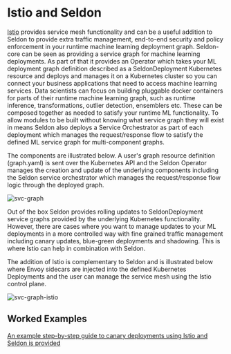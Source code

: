 # Istio and Seldon

[Istio](https://istio.io/) provides service mesh functionality and can be a useful addition to Seldon to provide extra traffic management, end-to-end security and policy enforcement in your runtime machine learning deployment graph. Seldon-core can be seen as  providing a service graph for machine learning deployments. As part of that it provides an Operator which takes your ML deployment graph definition described as a SeldonDeployment Kubernetes resource and deploys and manages it on a Kubernetes cluster so you can connect your business applications that need to access machine learning services. Data scientists can focus on building pluggable docker containers for parts of their runtime machine learning graph, such as runtime inference, transformations, outlier detection, ensemblers etc. These can be composed together as needed to satisfy your runtime ML functionality. To allow modules to be built without knowing what service graph they will exist in means Seldon also deploys a Service Orchestrator as part of each deployment which manages the request/response flow to satisfy the defined ML service graph for multi-component graphs.

The components are illustrated below. A user's graph resource definition (graph.yaml) is sent over the Kubernetes API and the Seldon Operator manages the creation and update of the underlying components including the Seldon service orchestrator which manages the request/response flow logic through the deployed graph.

![svc-graph](./svc-graph.png)

Out of the box Seldon provides rolling updates to SeldonDeployment service graphs provided by the underlying Kubernetes functionality. However, there are cases where you want to manage updates to your ML deployments in a more controlled way with fine grained traffic management including canary updates, blue-green deployments and shadowing. This is where Istio can help in combination with Seldon.

The addition of Istio is complementary to Seldon and is illustrated below where Envoy sidecars are injected into the defined Kubernetes Deployments and the user can manage the service mesh using the Istio control plane.

![svc-graph-istio](./svc-graph-istio.png)

## Worked Examples

[An example step-by-step guide to canary deployments using Istio and Seldon is provided](./istio_canary.html)
